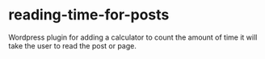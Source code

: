 # reading-time-for-posts
Wordpress plugin for adding a calculator to count the amount of time it will take the user to read the post or page. 
